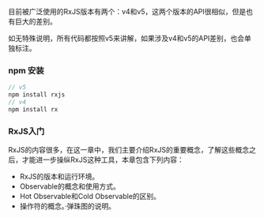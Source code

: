 目前被广泛使用的RxJS版本有两个：v4和v5，这两个版本的API很相似，但是也有巨大的差别。

如无特殊说明，所有代码都按照v5来讲解，如果涉及v4和v5的API差别，也会单独标注。

### npm 安装


```javascript
// v5
npm install rxjs
// v4
npm install rx
```

### RxJS入门

RxJS的内容很多，在这一章中，我们主要介绍RxJS的重要概念，了解这些概念之后，才能进一步操纵RxJS这种工具，本章包含下列内容：

- RxJS的版本和运行环境。
- Observable的概念和使用方式。
- Hot Observable和Cold Observable的区别。
- 操作符的概念。·弹珠图的说明。